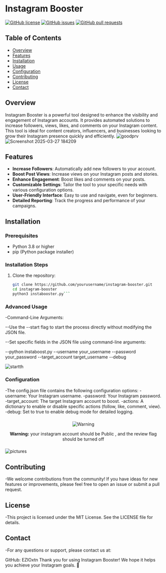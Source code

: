 # Instagram Booster

[![GitHub license](https://img.shields.io/github/license/EZIOxtn/Insta-Booster-)](https://github.com/EZIOxtn/Insta-Booster-/blob/main/LICENSE)
[![GitHub issues](https://img.shields.io/github/issues/EZIOxtn/Insta-Booster-)](https://github.com/EZIOxtn/Insta-Booster-/issues)
[![GitHub pull requests](https://img.shields.io/github/issues-pr/EZIOxtn/Insta-Booster-)](https://github.com/EZIOxtn/Insta-Booster-/pulls)

## Table of Contents
- [Overview](#overview)
- [Features](#features)
- [Installation](#installation)
- [Usage](#usage)
- [Configuration](#configuration)
- [Contributing](#contributing)
- [License](#license)
- [Contact](#contact)

## Overview

Instagram Booster is a powerful tool designed to enhance the visibility and engagement of Instagram accounts. It provides automated solutions to increase followers, views, likes, and comments on your Instagram content. This tool is ideal for content creators, influencers, and businesses looking to grow their Instagram presence quickly and efficiently.
![goodprv](https://github.com/user-attachments/assets/e508915a-7e16-4ea2-bc2c-e8ad2c2b57bf)
![Screenshot 2025-03-27 184209](https://github.com/user-attachments/assets/0f52b2f8-f362-404d-839b-f7aeffeecf3f)

## Features

- **Increase Followers**: Automatically add new followers to your account.
- **Boost Post Views**: Increase views on your Instagram posts and stories.
- **Enhance Engagement**: Boost likes and comments on your posts.
- **Customizable Settings**: Tailor the tool to your specific needs with various configuration options.
- **User-Friendly Interface**: Easy to use and navigate, even for beginners.
- **Detailed Reporting**: Track the progress and performance of your campaigns.

## Installation

### Prerequisites

- Python 3.8 or higher
- pip (Python package installer)

### Installation Steps

1. Clone the repository:
   ```sh
   git clone https://github.com/yourusername/instagram-booster.git
   cd instagram-booster
   python3 instabooster.py```

### Advanced Usage

   -Command-Line Arguments:
   
   --Use the --start flag to start the process directly without modifying the JSON file.
   
   --Set specific fields in the JSON file using command-line arguments:
   
   --python instaboost.py --username your_username --password your_password --target_account target_username --debug
   
   ![startth](https://github.com/user-attachments/assets/4f2171eb-66f0-475c-8bc5-f9cae9a2f5d4)

### Configuration

   -The config.json file contains the following configuration options:
  -username: Your Instagram username.
  -password: Your Instagram password.
  -target_account: The target Instagram account to boost.
  -actions: A dictionary to enable or disable specific actions (follow, like, comment, view).
  -debug: Set to true to enable debug mode for detailed logging.


###
<div align="center">
  <p>
    <img src="https://img.shields.io/badge/Attention-Warning-red" alt="Warning">
  </p>
  <p>
    <strong>Warning:</strong> your instagram account should be Public , and the review flag should be turned off 
  </p>
</div>

###

![pictures](https://github.com/user-attachments/assets/be4ec404-8f4b-4e12-9db9-d8eba52669d3)

 ## Contributing 
 
-We welcome contributions from the community! If you have ideas for new features or improvements, please feel free to open an issue or submit a pull request.


## License

-This project is licensed under the MIT License. See the LICENSE file for details.

## Contact

-For any questions or support, please contact us at:


GitHub: EZIOxtn
Thank you for using Instagram Booster! We hope it helps you achieve your Instagram goals. 🚀




